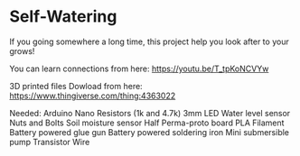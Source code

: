 # Self-Watering
If you going somewhere a long time, this project help you look after to your grows!


You can learn connections from here: https://youtu.be/T_tpKoNCVYw

3D printed files Dowload from here: https://www.thingiverse.com/thing:4363022 

Needed:
Arduino Nano
Resistors (1k and 4.7k)
3mm LED
Water level sensor
Nuts and Bolts
Soil moisture sensor
Half Perma-proto board
PLA Filament
Battery powered glue gun
Battery powered soldering iron
Mini submersible pump
Transistor
Wire

